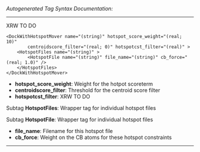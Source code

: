 _Autogenerated Tag Syntax Documentation:_

---
XRW TO DO

```
<DockWithHotspotMover name="(string)" hotspot_score_weight="(real; 10)"
        centroidscore_filter="(real; 0)" hotspotcst_filter="(real)" >
    <HotspotFiles name="(string)" >
        <HotspotFile name="(string)" file_name="(string)" cb_force="(real; 1.0)" />
    </HotspotFiles>
</DockWithHotspotMover>
```

-   **hotspot_score_weight**: Weight for the hotpot scoreterm
-   **centroidscore_filter**: Threshold for the centroid score filter
-   **hotspotcst_filter**: XRW TO DO


Subtag **HotspotFiles**:   Wrapper tag for individual hotspot files



Subtag **HotspotFile**:   Wrapper tag for individual hotspot files

-   **file_name**: Filename for this hotspot file
-   **cb_force**: Weight on the CB atoms for these hotspot constraints

---
